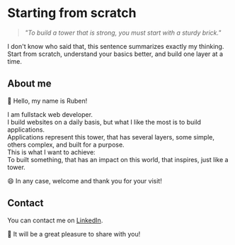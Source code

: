 # Starting from scratch
> _"To build a tower that is strong, you must start with a sturdy brick."_

I don't know who said that, this sentence summarizes exactly my thinking.  
Start from scratch, understand your basics better, and build one layer at a time.

## About me
👋 Hello, my name is Ruben! 

I am fullstack web developer.  
I build websites on a daily basis, but what I like the most is to build applications.  
Applications represent this tower, that has several layers, some simple, others complex, and built for a purpose.  
This is what I want to achieve:  
To built something, that has an impact on this world, that inspires, just like a tower.  

😄 In any case, welcome and thank you for your visit!

## Contact
You can contact me on [LinkedIn](https://www.linkedin.com/in/ruben-thomas-web/). 

🚀 It will be a great pleasure to share with you!

<!---
F4LC0NN/F4LC0NN is a ✨ special ✨ repository because its `README.md` (this file) appears on your GitHub profile.
You can click the Preview link to take a look at your changes.
--->
